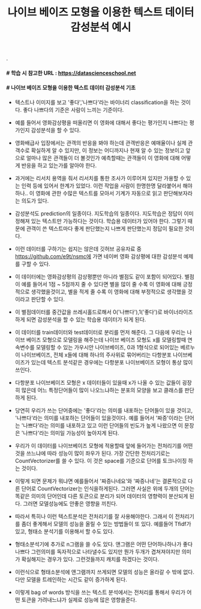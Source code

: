 ﻿---
layout: post
title: "나이브 베이즈 모형을 이용한 텍스트 데이터 감성분석 예시"
tags: [감성분석]
comments: true
---

.

#### # 학습 시 참고한 URL : https://datascienceschool.net


#### # 나이브 베이즈 모형을 이용한 텍스트 데이터 감성분석 기초


- 텍스트나 이미지를 보고 '좋다','나쁘다'라는 바이너리 classification을 하는 것이다. 좋다 나쁘다의 기준은 사람이 느끼는 기준이다.


- 예를 들어서 영화감상평을 떠올리면 이 영화에 대해서 좋다는 평가인지 나쁘다는 평가인지 감성분석을 할 수 있다.


- 영화배급사 입장에서는 관객의 반응을 봐야 하는데 관객반응은 예매율이나 실제 관객수로 확실하게 알 수 있지만, 이 정보는 어디까지나 현재 알 수 있는 정보이고 앞으로 얼마나 많은 관객들이 더 볼것인가 예측할때는 관객들이 이 영화에 대해 어떻게 반응을 하고 있는가를 알아야 한다.


- 과거에는 리서치 용역을 줘서 리서치를 통한 조사가 이루어져 있지만 가용할 수 있는 인력 등에 있어서 한계가 있었다. 이런 작업을 사람이 한명한명 달라붙어서 해야하나.. 이 영화에 관한 수많은 텍스트를 모아서 기계가 자동으로 읽고 판단해보자라는 의도가 있다.


- 감성분석도 prediction의 일종이다. 지도학습의 일종이다. 지도학습은 정답이 이미 정해져 있는 텍스트만 가능하다는 것이다. 학습용 데이터가 있어야 한다. 그렇기 때문에 관객이 쓴 텍스트마다 좋게 판단했는지 나쁘게 판단했는지 정답이 필요한 것이다.


- 이런 데이터를 구하기는 쉽지는 않은데 깃허브 공유자료 중 https://github.com/e9t/nsmc에 가면 네이버 영화  감상평에 대한 감성분석 예제를 구할 수 있다.


- 이 데이터에는 영화감상평의 감상평뿐만 아니라 별점도 같이 포함이 되어있다. 별점이 예를 들어서 1점 ~ 5점까지 줄 수 있다면 별을 많이 줄 수록 이 영화에 대해 긍정적으로 생각했을것이고, 별을 적게 줄 수록 이 영화에 대해 부정적으로 생각했을 것이라고 판단할 수 있다.


- 이 별점데이터를 중간값을 쓰레시홀드로해서 0('나쁘다'),1('좋다')로 바이너라이즈하게 되면 감성분석을 할 수 있는 학습용 데이터가 되게 된다.


- 이 데이터를 train데이터와 test데이터로 분리를 먼저 해준다. 그 다음에 우리는 나이브 베이즈 모형으로 모델링을 해주는데 나이브 베이즈 모형도 x를 모델링할때 연속변수를 모델링할 수 있는 가우시안 나이브베이즈, 0과 1형식으로 되어있는 베르누이 나이브베이즈, 전체 x들에 대해 하나의 주사위로 묶어버리는 다항분포 나이브베이즈가 있는데 텍스트 분석같은 경우에는 다항분포 나이브베이즈 모형이 통상 많이 쓰인다.


- 다항분포 나이브베이즈 모형은 x 데이터들이 있을때 x가 나올 수 있는 값들이 굉장히 많은데 어느 특정단어들이 많이 나오느냐하는 분포의 모양을 보고 클래스를 판단하게 된다.


- 당연히 우리가 쓰는 단어중에는 '좋다'라는 의미를 내포하는 단어들이 있을 것이고, '나쁘다'라는 의미를 내포하는 단어들이 있을것이다. 예를 들어서 '짜증'이라는 단어는 '나쁘다'라는 의미를 내포하고 있고 이런 단어들의 빈도가 높게 나왔으면 이 문장은 '나쁘다'라는 의미일 가능성이 높아지게 된다.


- 우리가 이 데이터를 나이브베이즈 모형에 적용할때 앞에 들어가는 전처리기를 어떤것을 쓰느냐에 따라 성능이 많이 좌우가 된다. 가장 간단한 전처리기로는 CountVectorizer를 쓸 수 있다. 이 것은 space를 기준으로 단어를 토크나이징 하는 것이다.


- 이렇게 되면 문제가 뭐냐면 예를들어서 '짜증나네요'와 '짜증나네'는 결론적으로 다른 단어로 CountVectorizer는 인식을하게된다. 그러면 사실은 위에 두개의 단어는 똑같은 의미의 단어인데 다른 토큰으로 분리가 되어 데이터의 영향력이 분산되게 된다. 그러면 모델성능에도 안좋은 영향을 끼친다.


- 따라서 특히나 이런 텍스트분석은 전처리기를 잘 사용해야한다. 그래서 이 전처리기를 좀더 좋게해서 모델의 성능을 올릴 수 있는 방법들이 또 있다. 예를들어 Tfidf가 있고, 형태소 분석기를 이용해서 할 수도 있다.


- 형태소분석기에 추가로 n그램을 쓸 수도 있다. 앤그램은 어떤 단어하나하나가 좋다 나쁘다 그런의미를 독자적으로 나타낼수도 있지만 뭔가 두개가 겹쳐져야지만 의미가 확실해지는 경우가 있다. 그런것들까지 캐치를 하겠다는 것이다.


- 이런식으로 형태소분석에 앤그램까지 쓰게되면 모델의 성능은 올라갈 수 밖에 없다. 다만 모델을 트레인하는 시간도 같이 증가하게 된다.


- 이렇게 bag of words 방식을 쓰는 텍스트 분석에서는 전처리를 통해서 우리가 어떤 토큰을 가려내느냐가 실제로 성능에 많은 영향을준다.
